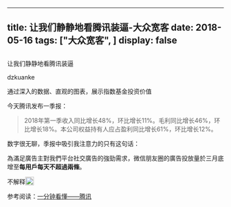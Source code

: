 
---
title:   让我们静静地看腾讯装逼-大众宽客
date: 2018-05-16
tags: ["大众宽客", ]
display: false
---


## 



让我们静静地看腾讯装逼




dzkuanke




通过深入的数据、直观的图表，展示指数基金投资价值




今天腾讯发布一季报：

> 2018年第一季收入同比增长48%<h-char unicode="ff0c" class="biaodian cjk bd-end bd-cop bd-hangable bd-jiya"><h-inner>，</h-inner></h-char>环比增长11%<h-char unicode="3002" class="biaodian cjk bd-end bd-cop bd-hangable bd-jiya"><h-inner>。</h-inner></h-char>毛利同比增长46%<h-char unicode="ff0c" class="biaodian cjk bd-end bd-cop bd-hangable bd-jiya"><h-inner>，</h-inner></h-char>环比增长18%<h-char unicode="3002" class="biaodian cjk bd-end bd-cop bd-hangable bd-jiya"><h-inner>。</h-inner></h-char>本公司权益持有人应占盈利同比增长61%<h-char unicode="ff0c" class="biaodian cjk bd-end bd-cop bd-hangable bd-jiya"><h-inner>，</h-inner></h-char>环比增长12%。



数字很无聊，季报中吸引我注意力的只有这句话：



為滿足廣告主對我們平台社交廣告的強勁需求，微信朋友圈的廣告投放量於三月底增至**每用戶每天不超過兩條**。



不解释<img src="https://res.wx.qq.com/mpres/htmledition/images/icon/common/emotion_panel/emoji_wx/2_02.png" data-ratio="1" data-w="20" style="display:inline-block;width:20px;vertical-align:text-bottom;"/>



参考阅读：[一分钟看懂——腾讯](http://mp.weixin.qq.com/s?__biz=MzAwMTc1MDcwNw==&amp;mid=2648272056&amp;idx=1&amp;sn=671a9a58eaeb6d1ee4ee3c330131d55e&amp;chksm=82f92f64b58ea672ff115dd5d2a0a7a66d00d5197a6516592cf135452a8bdaf6590766c2fca1&amp;scene=21#wechat_redirect)








